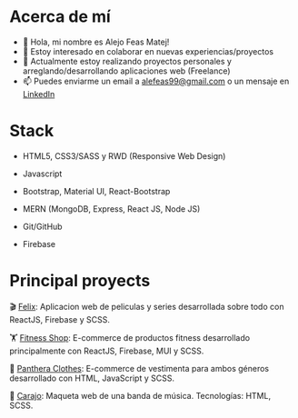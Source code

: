 # Acerca de mí

- 👋 Hola, mi nombre es Alejo Feas Matej! 
- 👀 Estoy interesado en colaborar en nuevas experiencias/proyectos
- 🌱 Actualmente estoy realizando proyectos personales y arreglando/desarrollando aplicaciones web (Freelance)
- 📫 Puedes enviarme un email a alefeas99@gmail.com o un mensaje en [LinkedIn](https://www.linkedin.com/in/afeas/)

# Stack

- HTML5, CSS3/SASS y RWD (Responsive Web Design)
- Javascript
- Bootstrap, Material UI, React-Bootstrap

- MERN (MongoDB, Express, React JS, Node JS)

- Git/GitHub
- Firebase

# Principal proyects

🎬 [Felix](https://github.com/alefeas/felix-movies): Aplicacion web de peliculas y series desarrollada sobre todo con ReactJS, Firebase y SCSS.

🏋️ [Fitness Shop](https://github.com/alefeas/fitness-shop): E-commerce de productos fitness desarrollado principalmente con ReactJS, Firebase, MUI y SCSS.

👚 [Panthera Clothes](https://github.com/alefeas/panthera-clothes): E-commerce de vestimenta para ambos géneros desarrollado con HTML, JavaScript y SCSS.

🎸 [Carajo](https://github.com/alefeas/carajo-banda): Maqueta web de una banda de música. Tecnologías: HTML, SCSS.
